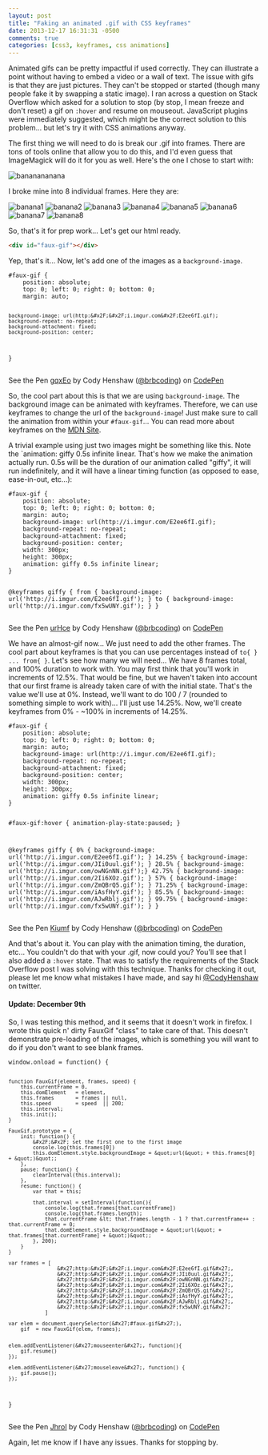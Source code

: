 ```yaml
---
layout: post
title: "Faking an animated .gif with CSS keyframes"
date: 2013-12-17 16:31:31 -0500
comments: true
categories: [css3, keyframes, css animations]
---
```


Animated gifs can be pretty impactful if used correctly. They can illustrate a point without having to embed a video or a wall of text. The issue with gifs is that they are just pictures. They can't be stopped or started (though many people fake it by swapping a static image). I ran across a question on Stack Overflow which asked for a solution to stop (by stop, I mean freeze and don't reset) a gif on `:hover` and resume on mouseout. JavaScript plugins were immediately suggested, which might be the correct solution to this problem... but let's try it with CSS animations anyway.

The first thing we will need to do is break our .gif into frames. There are tons of tools online that allow you to do this, and I'd even guess that ImageMagick will do it for you as well. Here's the one I chose to start with:  

![bananananana](http://i.imgur.com/MxrP3DG.gif)

I broke mine into 8 individual frames. Here they are:  

![banana1](http://i.imgur.com/E2ee6fI.gif)
![banana2](http://i.imgur.com/JIi0uul.gif)
![banana3](http://i.imgur.com/owNGnNN.gif)
![banana4](http://i.imgur.com/2Ii6XOz.gif)
![banana5](http://i.imgur.com/ZmQBrQ5.gif)
![banana6](http://i.imgur.com/iAsfHyY.gif)
![banana7](http://i.imgur.com/AJwRblj.gif)
![banana8](http://i.imgur.com/fx5wUNY.gif)  

So, that's it for prep work... Let's get our html ready.

``` html
<div id="faux-gif"></div>
```

Yep, that's it... Now, let's add one of the images as a `background-image`.  
<div data-height="268" data-theme-id="2905" data-slug-hash="gqxEo" data-user="brbcoding" data-default-tab="css" class='codepen'><pre><code>#faux-gif { 
    position: absolute;
	top: 0; left: 0; right: 0; bottom: 0;
	margin: auto;
    
    background-image: url(http:&#x2F;&#x2F;i.imgur.com&#x2F;E2ee6fI.gif);
	background-repeat: no-repeat;
	background-attachment: fixed;
	background-position: center;
  
}</code></pre>
<p>See the Pen <a href='http://codepen.io/brbcoding/pen/gqxEo'>gqxEo</a> by Cody Henshaw (<a href='http://codepen.io/brbcoding'>@brbcoding</a>) on <a href='http://codepen.io'>CodePen</a></p>
</div><script async src="//codepen.io/assets/embed/ei.js"></script>

So, the cool part about this is that we are using `background-image`. The background image can be animated with keyframes. Therefore, we can use keyframes to change the url of the `background-image`! Just make sure to call the animation from within your `#faux-gif`... You can read more about keyframes on the [MDN Site](https://developer.mozilla.org/en-US/docs/Web/CSS/@keyframes).  

A trivial example using just two images might be something like this. Note the `animation: giffy 0.5s infinite linear. That's how we make the animation actually run. 0.5s will be the duration of our animation called "giffy", it will run indefinitely, and it will have a linear timing function (as opposed to ease, ease-in-out, etc...):  

<div data-height="268" data-theme-id="2905" data-slug-hash="urHce" data-user="brbcoding" data-default-tab="css" class='codepen'><pre><code>#faux-gif {
	position: absolute;
	top: 0; left: 0; right: 0; bottom: 0;
	margin: auto;
	background-image: url(http:&#x2F;&#x2F;i.imgur.com&#x2F;E2ee6fI.gif);
	background-repeat: no-repeat;
	background-attachment: fixed;
	background-position: center;
	width: 300px;
	height: 300px;
	animation: giffy 0.5s infinite linear;
}


@keyframes giffy {
	from   { background-image: url(&#x27;http:&#x2F;&#x2F;i.imgur.com&#x2F;E2ee6fI.gif&#x27;); } 
	to { background-image: url(&#x27;http:&#x2F;&#x2F;i.imgur.com&#x2F;fx5wUNY.gif&#x27;); }
}</code></pre>
<p>See the Pen <a href='http://codepen.io/brbcoding/pen/urHce'>urHce</a> by Cody Henshaw (<a href='http://codepen.io/brbcoding'>@brbcoding</a>) on <a href='http://codepen.io'>CodePen</a></p>
</div><script async src="//codepen.io/assets/embed/ei.js"></script>



We have an almost-gif now... We just need to add the other frames. The cool part about keyframes is that you can use percentages instead of `to{ } ... from{ }`. Let's see how many we will need... We have 8 frames total, and 100% duration to work with. You may first think that you'll work in increments of 12.5%. That would be fine, but we haven't taken into account that our first frame is already taken care of with the initial state. That's the value we'll use at 0%. Instead, we'll want to do 100 / 7 (rounded to something simple to work with)... I'll just use 14.25%. Now, we'll create keyframes from 0% - ~100% in increments of 14.25%.  

<div data-height="268" data-theme-id="2905" data-slug-hash="Kiumf" data-user="brbcoding" data-default-tab="css" class='codepen'><pre><code>#faux-gif {
	position: absolute;
	top: 0; left: 0; right: 0; bottom: 0;
	margin: auto;
	background-image: url(http:&#x2F;&#x2F;i.imgur.com&#x2F;E2ee6fI.gif);
	background-repeat: no-repeat;
	background-attachment: fixed;
	background-position: center;
	width: 300px;
	height: 300px;
	animation: giffy 0.5s infinite linear;
}

#faux-gif:hover {
	animation-play-state:paused;
}

@keyframes giffy {
	0%   { background-image: url(&#x27;http:&#x2F;&#x2F;i.imgur.com&#x2F;E2ee6fI.gif&#x27;); } 
	14.25%  { background-image: url(&#x27;http:&#x2F;&#x2F;i.imgur.com&#x2F;JIi0uul.gif&#x27;); }
	28.5%  { background-image: url(&#x27;http:&#x2F;&#x2F;i.imgur.com&#x2F;owNGnNN.gif&#x27;);}
	42.75%  { background-image: url(&#x27;http:&#x2F;&#x2F;i.imgur.com&#x2F;2Ii6XOz.gif&#x27;); }
	57%  { background-image: url(&#x27;http:&#x2F;&#x2F;i.imgur.com&#x2F;ZmQBrQ5.gif&#x27;); }
	71.25%  { background-image: url(&#x27;http:&#x2F;&#x2F;i.imgur.com&#x2F;iAsfHyY.gif&#x27;); }
	85.5%  { background-image: url(&#x27;http:&#x2F;&#x2F;i.imgur.com&#x2F;AJwRblj.gif&#x27;); }
	99.75% { background-image: url(&#x27;http:&#x2F;&#x2F;i.imgur.com&#x2F;fx5wUNY.gif&#x27;); }
}</code></pre>
<p>See the Pen <a href='http://codepen.io/brbcoding/pen/Kiumf'>Kiumf</a> by Cody Henshaw (<a href='http://codepen.io/brbcoding'>@brbcoding</a>) on <a href='http://codepen.io'>CodePen</a></p>
</div><script async src="//codepen.io/assets/embed/ei.js"></script>

And that's about it. You can play with the animation timing, the duration, etc... You couldn't do that with your .gif, now could you? You'll see that I also added a `:hover` state. That was to satisfy the requirements of the Stack Overflow post I was solving with this technique. Thanks for checking it out, please let me know what mistakes I have made, and say hi [@CodyHenshaw](https://twitter.com/CodyHenshaw) on twitter. 

<h4>Update: December 9th</h4>
So, I was testing this method, and it seems that it doesn't work in firefox. I wrote this quick n' dirty FauxGif "class" to take care of that. This doesn't demonstrate pre-loading of the images, which is something you will want to do if you don't want to see blank frames.  

<div data-height="268" data-theme-id="2905" data-slug-hash="JhroI" data-user="brbcoding" data-default-tab="js" class='codepen'><pre><code>window.onload = function() {

	function FauxGif(element, frames, speed) {
		this.currentFrame = 0,
		this.domElement   = element,
		this.frames       = frames || null,
		this.speed        = speed  || 200;
		this.interval;
		this.init();
	}

	FauxGif.prototype = {
		init: function() {
			&#x2F;&#x2F; set the first one to the first image
			console.log(this.frames[0])
			this.domElement.style.backgroundImage = &quot;url(&quot; + this.frames[0] + &quot;)&quot;;
		},
		pause: function() {
			clearInterval(this.interval);
		},
		resume: function() {
			var that = this;

			that.interval = setInterval(function(){
				console.log(that.frames[that.currentFrame])
				console.log(that.frames.length);
				that.currentFrame &lt; that.frames.length - 1 ? that.currentFrame++ : that.currentFrame = 0;
				that.domElement.style.backgroundImage = &quot;url(&quot; + that.frames[that.currentFrame] + &quot;)&quot;;
			}, 200);
		}
	}

	var frames = [
					&#x27;http:&#x2F;&#x2F;i.imgur.com&#x2F;E2ee6fI.gif&#x27;,
					&#x27;http:&#x2F;&#x2F;i.imgur.com&#x2F;JIi0uul.gif&#x27;,
					&#x27;http:&#x2F;&#x2F;i.imgur.com&#x2F;owNGnNN.gif&#x27;,
					&#x27;http:&#x2F;&#x2F;i.imgur.com&#x2F;2Ii6XOz.gif&#x27;,
					&#x27;http:&#x2F;&#x2F;i.imgur.com&#x2F;ZmQBrQ5.gif&#x27;,
					&#x27;http:&#x2F;&#x2F;i.imgur.com&#x2F;iAsfHyY.gif&#x27;,
					&#x27;http:&#x2F;&#x2F;i.imgur.com&#x2F;AJwRblj.gif&#x27;,
					&#x27;http:&#x2F;&#x2F;i.imgur.com&#x2F;fx5wUNY.gif&#x27;
				]

	var elem = document.querySelector(&#x27;#faux-gif&#x27;),
		gif  = new FauxGif(elem, frames);


	elem.addEventListener(&#x27;mouseenter&#x27;, function(){
		gif.resume()
	});

	elem.addEventListener(&#x27;mouseleave&#x27;, function() {
		gif.pause();
	});
}</code></pre>
<p>See the Pen <a href='http://codepen.io/brbcoding/pen/JhroI'>JhroI</a> by Cody Henshaw (<a href='http://codepen.io/brbcoding'>@brbcoding</a>) on <a href='http://codepen.io'>CodePen</a></p>
</div><script async src="//codepen.io/assets/embed/ei.js"></script>

Again, let me know if I have any issues. Thanks for stopping by.